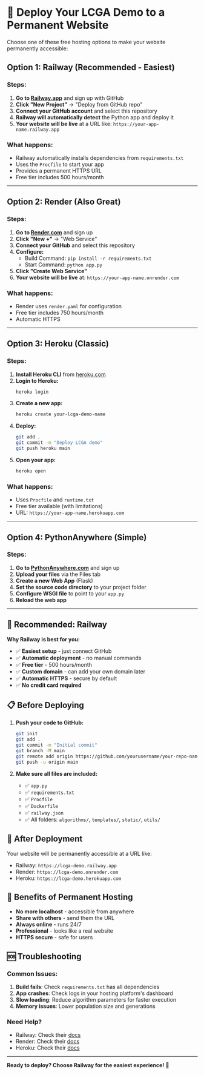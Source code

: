# 🚀 Deploy Your LCGA Demo to a Permanent Website

Choose one of these free hosting options to make your website permanently accessible:

## Option 1: Railway (Recommended - Easiest)

### Steps:
1. **Go to [Railway.app](https://railway.app)** and sign up with GitHub
2. **Click "New Project"** → "Deploy from GitHub repo"
3. **Connect your GitHub account** and select this repository
4. **Railway will automatically detect** the Python app and deploy it
5. **Your website will be live** at a URL like: `https://your-app-name.railway.app`

### What happens:
- Railway automatically installs dependencies from `requirements.txt`
- Uses the `Procfile` to start your app
- Provides a permanent HTTPS URL
- Free tier includes 500 hours/month

---

## Option 2: Render (Also Great)

### Steps:
1. **Go to [Render.com](https://render.com)** and sign up
2. **Click "New +"** → "Web Service"
3. **Connect your GitHub** and select this repository
4. **Configure:**
   - Build Command: `pip install -r requirements.txt`
   - Start Command: `python app.py`
5. **Click "Create Web Service"**
6. **Your website will be live** at: `https://your-app-name.onrender.com`

### What happens:
- Render uses `render.yaml` for configuration
- Free tier includes 750 hours/month
- Automatic HTTPS

---

## Option 3: Heroku (Classic)

### Steps:
1. **Install Heroku CLI** from [heroku.com](https://devcenter.heroku.com/articles/heroku-cli)
2. **Login to Heroku:**
   ```bash
   heroku login
   ```
3. **Create a new app:**
   ```bash
   heroku create your-lcga-demo-name
   ```
4. **Deploy:**
   ```bash
   git add .
   git commit -m "Deploy LCGA demo"
   git push heroku main
   ```
5. **Open your app:**
   ```bash
   heroku open
   ```

### What happens:
- Uses `Procfile` and `runtime.txt`
- Free tier available (with limitations)
- URL: `https://your-app-name.herokuapp.com`

---

## Option 4: PythonAnywhere (Simple)

### Steps:
1. **Go to [PythonAnywhere.com](https://www.pythonanywhere.com)** and sign up
2. **Upload your files** via the Files tab
3. **Create a new Web App** (Flask)
4. **Set the source code directory** to your project folder
5. **Configure WSGI file** to point to your `app.py`
6. **Reload the web app**

---

## 🎯 Recommended: Railway

**Why Railway is best for you:**
- ✅ **Easiest setup** - just connect GitHub
- ✅ **Automatic deployment** - no manual commands
- ✅ **Free tier** - 500 hours/month
- ✅ **Custom domain** - can add your own domain later
- ✅ **Automatic HTTPS** - secure by default
- ✅ **No credit card required**

## 📋 Before Deploying

1. **Push your code to GitHub:**
   ```bash
   git init
   git add .
   git commit -m "Initial commit"
   git branch -M main
   git remote add origin https://github.com/yourusername/your-repo-name.git
   git push -u origin main
   ```

2. **Make sure all files are included:**
   - ✅ `app.py`
   - ✅ `requirements.txt`
   - ✅ `Procfile`
   - ✅ `Dockerfile`
   - ✅ `railway.json`
   - ✅ All folders: `algorithms/`, `templates/`, `static/`, `utils/`

## 🔧 After Deployment

Your website will be permanently accessible at a URL like:
- Railway: `https://lcga-demo.railway.app`
- Render: `https://lcga-demo.onrender.com`
- Heroku: `https://lcga-demo.herokuapp.com`

## 🎉 Benefits of Permanent Hosting

- **No more localhost** - accessible from anywhere
- **Share with others** - send them the URL
- **Always online** - runs 24/7
- **Professional** - looks like a real website
- **HTTPS secure** - safe for users

## 🆘 Troubleshooting

### Common Issues:
1. **Build fails**: Check `requirements.txt` has all dependencies
2. **App crashes**: Check logs in your hosting platform's dashboard
3. **Slow loading**: Reduce algorithm parameters for faster execution
4. **Memory issues**: Lower population size and generations

### Need Help?
- Railway: Check their [docs](https://docs.railway.app)
- Render: Check their [docs](https://render.com/docs)
- Heroku: Check their [docs](https://devcenter.heroku.com)

---

**Ready to deploy? Choose Railway for the easiest experience!** 🚀


